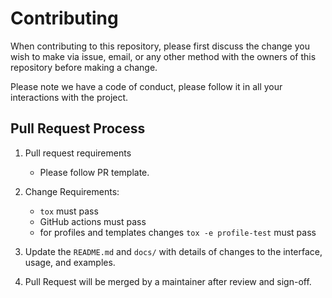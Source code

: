 # Contributing

When contributing to this repository, please first discuss the change you wish to make via issue,
email, or any other method with the owners of this repository before making a change. 

Please note we have a code of conduct, please follow it in all your interactions with the project.

## Pull Request Process

1. Pull request requirements
    - Please follow PR template.

1. Change Requirements:
    - `tox` must pass
    - GitHub actions must pass
    - for profiles and templates changes `tox -e profile-test` must pass
    
1. Update the `README.md` and `docs/` with details of changes to the interface, usage, and examples.
1. Pull Request will be merged by a maintainer after review and sign-off.
